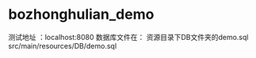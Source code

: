 # bozhonghulian_demo
测试地址 ：localhost:8080
数据库文件在： 资源目录下DB文件夹的demo.sql        src/main/resources/DB/demo.sql
